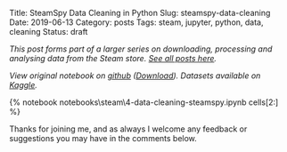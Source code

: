 Title: SteamSpy Data Cleaning in Python
Slug: steamspy-data-cleaning
Date: 2019-06-13
Category: posts
Tags: steam, jupyter, python, data, cleaning
Status: draft

*This post forms part of a larger series on downloading, processing and analysing data from the Steam store. [See all posts here]({tag}steam).*

*View original notebook on [github](https://github.com/nik-davis/steam-data-science-project) ([Download](http://nik-davis.github.io/notebooks/steam/4-data-cleaning-steamspy.ipynb)). Datasets available on [Kaggle](https://www.kaggle.com/nikdavis/datasets).*

{% notebook notebooks\steam\4-data-cleaning-steamspy.ipynb cells[2:] %}

Thanks for joining me, and as always I welcome any feedback or suggestions you may have in the comments below.